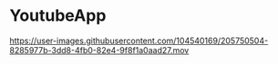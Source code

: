 # YoutubeApp







https://user-images.githubusercontent.com/104540169/205750504-8285977b-3dd8-4fb0-82e4-9f8f1a0aad27.mov


